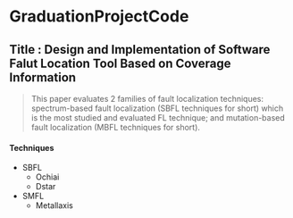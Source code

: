 # GraduationProjectCode


## Title : Design and Implementation of Software Falut Location Tool Based on Coverage Information


>This paper evaluates 2 families of fault localization techniques: 
spectrum-based fault localization (SBFL techniques for short) which is the most studied and evaluated FL technique; 
and mutation-based fault localization (MBFL techniques for short).


#### Techniques
* SBFL
    * Ochiai
    * Dstar
* SMFL
    * Metallaxis

    

